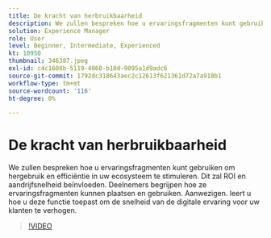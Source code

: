 ```yaml
---
title: De kracht van herbruikbaarheid
description: We zullen bespreken hoe u ervaringsfragmenten kunt gebruiken om hergebruik en efficiëntie in uw ecosysteem te stimuleren.  Dit zal ROI en aandrijfsnelheid beïnvloeden.  Deelnemers begrijpen hoe ze ervaringsfragmenten kunnen plaatsen en gebruiken. Aanwezigen. leert u hoe u deze functie toepast om de snelheid van de digitale ervaring voor uw klanten te verhogen.
solution: Experience Manager
role: User
level: Beginner, Intermediate, Experienced
kt: 10950
thumbnail: 346387.jpeg
exl-id: c4c1608b-5119-4060-b10d-9095a1d9adc6
source-git-commit: 1792dc318643aec2c12613f621361d72a7a918b1
workflow-type: tm+mt
source-wordcount: '116'
ht-degree: 0%

---
```


# De kracht van herbruikbaarheid

We zullen bespreken hoe u ervaringsfragmenten kunt gebruiken om hergebruik en efficiëntie in uw ecosysteem te stimuleren.  Dit zal ROI en aandrijfsnelheid beïnvloeden.  Deelnemers begrijpen hoe ze ervaringsfragmenten kunnen plaatsen en gebruiken. Aanwezigen. leert u hoe u deze functie toepast om de snelheid van de digitale ervaring voor uw klanten te verhogen.

>[!VIDEO](https://video.tv.adobe.com/v/346387/?quality=12&learn=on)
